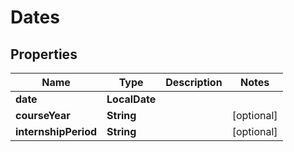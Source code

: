 

# Dates


## Properties

| Name | Type | Description | Notes |
|------------ | ------------- | ------------- | -------------|
|**date** | **LocalDate** |  |  |
|**courseYear** | **String** |  |  [optional] |
|**internshipPeriod** | **String** |  |  [optional] |



